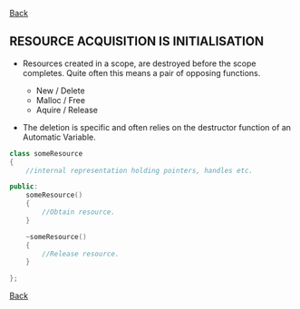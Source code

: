 [Back](README.md)

RESOURCE ACQUISITION IS INITIALISATION
-------------------------------------------------------
- Resources created in a scope, are destroyed before the scope completes. Quite often this means a pair of opposing functions.
    - New / Delete
    - Malloc / Free
    - Aquire / Release

- The deletion is specific and often relies on the destructor function of an Automatic Variable.
```c++
class someResource
{
    //internal representation holding pointers, handles etc.

public:
    someResource()
    {
        //Obtain resource.
    }

    ~someResource()
    {
        //Release resource.
    }

};

```





[Back](README.md)